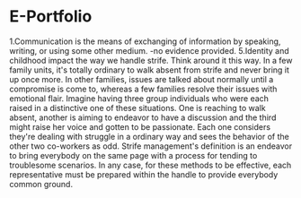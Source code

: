 # E-Portfolio
1.Communication is the means of exchanging of information by speaking, writing, or using some other medium.
-no evidence provided.
5.Identity and childhood impact the way we handle strife. Think around it this way. In a few family units, it's totally ordinary to walk absent from strife and never bring it up once more. In other families, issues are talked about normally until a compromise is come to, whereas a few families resolve their issues with emotional flair. Imagine having three group individuals who were each raised in a distinctive one of these situations. One is reaching to walk absent, another is aiming to endeavor to have a discussion and the third might raise her voice and gotten to be passionate. Each one considers they're dealing with struggle in a ordinary way and sees the behavior of the other two co-workers as odd. Strife management's definition is an endeavor to bring everybody on the same page with a process for tending to troublesome scenarios. In any case, for these methods to be effective, each representative must be prepared within the handle to provide everybody common ground.
